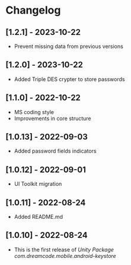 # Changelog

## [1.2.1] - 2023-10-22
- Prevent missing data from previous versions

## [1.2.0] - 2023-10-22
- Added Triple DES crypter to store passwords

## [1.1.0] - 2022-10-22
- MS coding style
- Improvements in core structure

## [1.0.13] - 2022-09-03
- Added password fields indicators

## [1.0.12] - 2022-09-01
- UI Toolkit migration

## [1.0.11] - 2022-08-24
- Added README.md

## [1.0.10] - 2022-08-24
- This is the first release of *Unity Package com.dreamcode.mobile.android-keystore*
